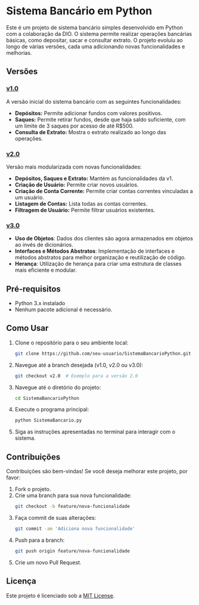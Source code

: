 # Sistema Bancário em Python

Este é um projeto de sistema bancário simples desenvolvido em Python com a colaboração da DIO. O sistema permite realizar operações bancárias básicas, como depositar, sacar e consultar extrato. O projeto evoluiu ao longo de várias versões, cada uma adicionando novas funcionalidades e melhorias.

## Versões

### [v1.0](https://github.com/renatoryu/SistemaBancarioPython/tree/v1.0)

A versão inicial do sistema bancário com as seguintes funcionalidades:
- **Depósitos:** Permite adicionar fundos com valores positivos.
- **Saques:** Permite retirar fundos, desde que haja saldo suficiente, com um limite de 3 saques por acesso de até R$500.
- **Consulta de Extrato:** Mostra o extrato realizado ao longo das operações.

### [v2.0](https://github.com/renatoryu/SistemaBancarioPython/tree/v2.0)

Versão mais modularizada com novas funcionalidades:
- **Depósitos, Saques e Extrato:** Mantém as funcionalidades da v1.
- **Criação de Usuário:** Permite criar novos usuários.
- **Criação de Conta Corrente:** Permite criar contas correntes vinculadas a um usuário.
- **Listagem de Contas:** Lista todas as contas correntes.
- **Filtragem de Usuário:** Permite filtrar usuários existentes.

### [v3.0](https://github.com/renatoryu/SistemaBancarioPython/tree/v3.0)

- **Uso de Objetos**: Dados dos clientes são agora armazenados em objetos ao invés de dicionários.
- **Interfaces e Métodos Abstratos**: Implementação de interfaces e métodos abstratos para melhor organização e reutilização de código.
- **Herança**: Utilização de herança para criar uma estrutura de classes mais eficiente e modular.

## Pré-requisitos

- Python 3.x instalado
- Nenhum pacote adicional é necessário.

## Como Usar

1. Clone o repositório para o seu ambiente local:
    ```bash
    git clone https://github.com/seu-usuario/SistemaBancarioPython.git
    ```

2. Navegue até a branch desejada (v1.0, v2.0 ou v3.0):
    ```bash
    git checkout v2.0  # Exemplo para a versão 2.0
    ```

3. Navegue até o diretório do projeto:
    ```bash
    cd SistemaBancarioPython
    ```

4. Execute o programa principal:
    ```bash
    python SistemaBancario.py
    ```

5. Siga as instruções apresentadas no terminal para interagir com o sistema.

## Contribuições

Contribuições são bem-vindas! Se você deseja melhorar este projeto, por favor:

1. Fork o projeto.
2. Crie uma branch para sua nova funcionalidade:
    ```bash
    git checkout -b feature/nova-funcionalidade
    ```
3. Faça commit de suas alterações:
    ```bash
    git commit -am 'Adiciona nova funcionalidade'
    ```
4. Push para a branch:
    ```bash
    git push origin feature/nova-funcionalidade
    ```
5. Crie um novo Pull Request.

## Licença

Este projeto é licenciado sob a [MIT License](LICENSE).
